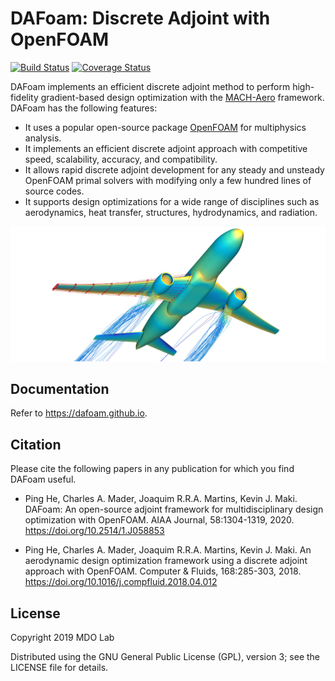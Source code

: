 DAFoam: Discrete Adjoint with OpenFOAM
======================================

[![Build Status](https://travis-ci.com/friedenhe/dafoam.svg?branch=v2)](https://travis-ci.com/friedenhe/dafoam.svg?branch=v2)
[![Coverage Status](https://coveralls.io/repos/github/friedenhe/dafoam/badge.png?branch=v2&kill_cache=1)](https://coveralls.io/github/friedenhe/dafoam?branch=v2&kill_cache=1)

DAFoam implements an efficient discrete adjoint method to perform high-fidelity gradient-based design optimization with the [MACH-Aero](https://github.com/mdolab/MACH-Aero) framework. DAFoam has the following features:

- It uses a popular open-source package [OpenFOAM](https://www.openfoam.com/) for multiphysics analysis.
- It implements an efficient discrete adjoint approach with competitive speed, scalability, accuracy, and compatibility.
- It allows rapid discrete adjoint development for any steady and unsteady OpenFOAM primal solvers with modifying only a few hundred lines of source codes.
- It supports design optimizations for a wide range of disciplines such as aerodynamics, heat transfer, structures, hydrodynamics, and radiation.

![](doc/DPW6Flow.png)

Documentation
-------------

Refer to https://dafoam.github.io.

Citation
--------

Please cite the following papers in any publication for which you find DAFoam useful. 

- Ping He, Charles A. Mader, Joaquim R.R.A. Martins, Kevin J. Maki. DAFoam: An open-source adjoint framework for multidisciplinary design optimization with OpenFOAM. AIAA Journal, 58:1304-1319, 2020. https://doi.org/10.2514/1.J058853

- Ping He, Charles A. Mader, Joaquim R.R.A. Martins, Kevin J. Maki. An aerodynamic design optimization framework using a discrete adjoint approach with OpenFOAM. Computer & Fluids, 168:285-303, 2018. https://doi.org/10.1016/j.compfluid.2018.04.012

License
-------

Copyright 2019 MDO Lab

Distributed using the GNU General Public License (GPL), version 3; see the LICENSE file for details.
